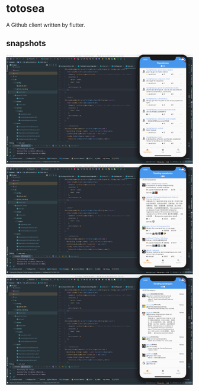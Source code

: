 # totosea
A Github client written by flutter.

## snapshots
![Image text](./samples/images/20190607210559.jpg)
![Image text](./samples/images/20190607210608.jpg)
![Image text](./samples/images/20190607210617.jpg)
